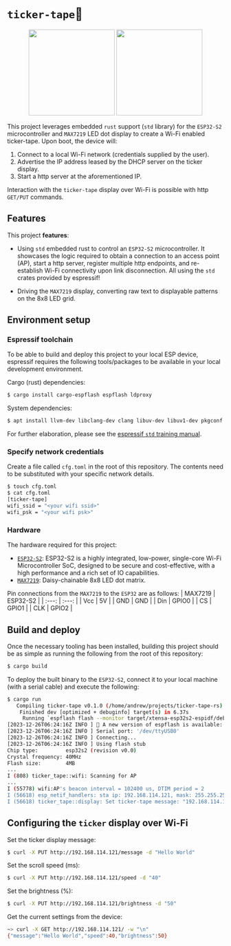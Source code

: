 
# `ticker-tape`🧾

<p align="center">
  <img src="https://i.imgur.com/sOYVSqa.gif" height="200" />
  <img src="https://i.imgur.com/KkfQT6n.jpg" height="200" />
</p>

This project leverages embedded `rust` support (`std` library) for the `ESP32-S2` microcontroller and `MAX7219` LED dot display to create a Wi-Fi enabled ticker-tape. Upon boot, the device will: 
1. Connect to a local Wi-Fi network (credentials supplied by the user).
2. Advertise the IP address leased by the DHCP server on the ticker display.
2. Start a http server at the aforementioned IP.

Interaction with the `ticker-tape` display over Wi-Fi is possible with http `GET/PUT` commands.

## Features

This project **features**:

* Using `std` embedded rust to control an `ESP32-S2` microcontroller. It showcases the logic required to obtain a connection to an access point (AP), start a http server, register multiple http endpoints, and re-establish Wi-Fi connectivity upon link disconnection. All using the `std` crates provided by espressif!

* Driving the `MAX7219` display, converting raw text to displayable patterns on the 8x8 LED grid.

## Environment setup
### Espressif toolchain

To be able to build and deploy this project to your local ESP device, espressif requires the following tools/packages to be available in your local development environment.

Cargo (rust) dependencies:
```sh
$ cargo install cargo-espflash espflash ldproxy
```

System dependencies:
```sh
$ apt install llvm-dev libclang-dev clang libuv-dev libuv1-dev pkgconf python3-venv python-is-python3
```

For further elaboration, please see the [espressif `std` training manual](https://esp-rs.github.io/std-training/02_2_software.html).


### Specify network credentials

Create a file called `cfg.toml` in the root of this repository. The contents need to be substituted with your specific network details.
```sh
$ touch cfg.toml
$ cat cfg.toml
[ticker-tape]
wifi_ssid = "<your wifi ssid>"
wifi_psk = "<your wifi psk>"
```

### Hardware

The hardware required for this project:
* [`ESP32-S2`](https://www.espressif.com/en/products/socs/esp32-s2): ESP32-S2 is a highly integrated, low-power, single-core Wi-Fi Microcontroller SoC, designed to be secure and cost-effective, with a high performance and a rich set of IO capabilities.
* [`MAX7219`](https://core-electronics.com.au/max7219-serial-dot-matrix-display-module.html): Daisy-chainable 8x8 LED dot matrix.

Pin connections from the `MAX7219` to the `ESP32` are as follows:
| MAX7219  | ESP32-S2 |
| :---:    | :---:    |
| Vcc      | 5V       |
| GND      | GND      |
| Din      | GPIO0    |
| CS       | GPIO1    |
| CLK      | GPIO2    |

## Build and deploy

Once the necessary tooling has been installed, building this project should be as simple as running the following from the root of this repository:

```sh
$ cargo build
```

To deploy the built binary to the `ESP32-S2`, connect it to your local machine (with a serial cable) and execute the following:
```sh
$ cargo run
   Compiling ticker-tape v0.1.0 (/home/andrew/projects/ticker-tape-rs)
    Finished dev [optimized + debuginfo] target(s) in 6.37s
     Running `espflash flash --monitor target/xtensa-esp32s2-espidf/debug/ticker-tape`
[2023-12-26T06:24:16Z INFO ] 🚀 A new version of espflash is available: v2.1.0
[2023-12-26T06:24:16Z INFO ] Serial port: '/dev/ttyUSB0'
[2023-12-26T06:24:16Z INFO ] Connecting...
[2023-12-26T06:24:16Z INFO ] Using flash stub
Chip type:         esp32s2 (revision v0.0)
Crystal frequency: 40MHz
Flash size:        4MB
...
I (808) ticker_tape::wifi: Scanning for AP
...
I (55778) wifi:AP's beacon interval = 102400 us, DTIM period = 2
I (56618) esp_netif_handlers: sta ip: 192.168.114.121, mask: 255.255.255.0, gw: 192.168.114.91
I (56618) ticker_tape::display: Set ticker-tape message: "192.168.114.121"
```

## Configuring the `ticker` display over Wi-Fi

Set the ticker display message:
```sh
$ curl -X PUT http://192.168.114.121/message -d "Hello World"
```

Set the scroll speed (ms):
```sh
$ curl -X PUT http://192.168.114.121/speed -d "40"
```

Set the brightness (%):
```sh
$ curl -X PUT http://192.168.114.121/brightness -d "50"
```

Get the current settings from the device:
```sh
~> curl -X GET http://192.168.114.121/ -w "\n"
{"message":"Hello World","speed":40,"brightness":50}
```
